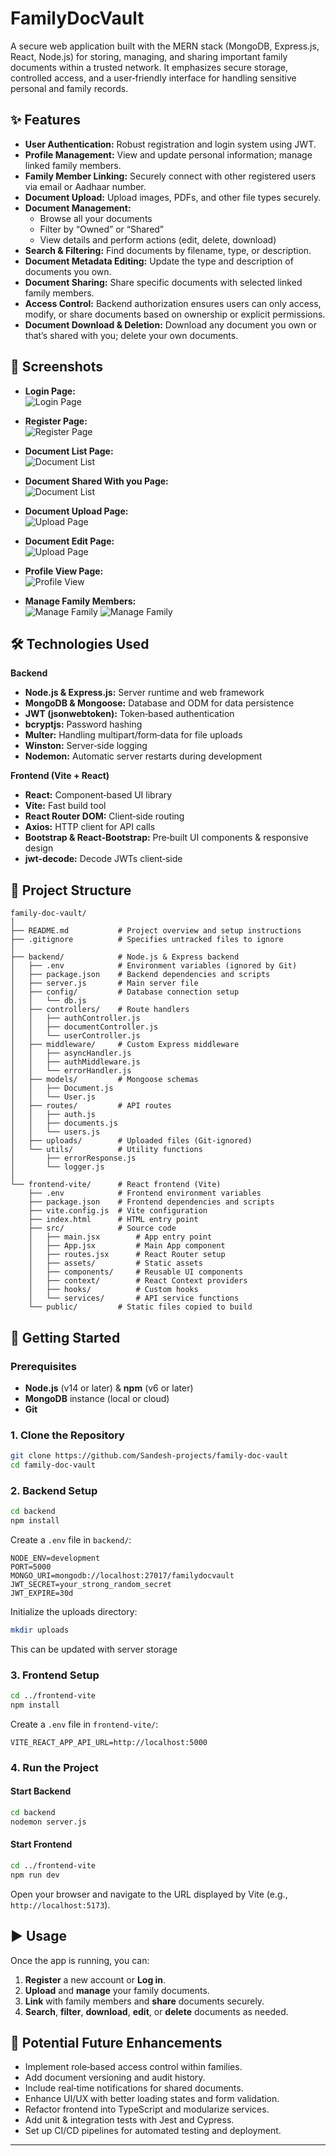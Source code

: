 # FamilyDocVault

A secure web application built with the MERN stack (MongoDB, Express.js, React, Node.js) for storing, managing, and sharing important family documents within a trusted network. It emphasizes secure storage, controlled access, and a user‑friendly interface for handling sensitive personal and family records.

## ✨ Features

- **User Authentication:** Robust registration and login system using JWT.
- **Profile Management:** View and update personal information; manage linked family members.
- **Family Member Linking:** Securely connect with other registered users via email or Aadhaar number.
- **Document Upload:** Upload images, PDFs, and other file types securely.
- **Document Management:**
  - Browse all your documents
  - Filter by “Owned” or “Shared”
  - View details and perform actions (edit, delete, download)
- **Search & Filtering:** Find documents by filename, type, or description.
- **Document Metadata Editing:** Update the type and description of documents you own.
- **Document Sharing:** Share specific documents with selected linked family members.
- **Access Control:** Backend authorization ensures users can only access, modify, or share documents based on ownership or explicit permissions.
- **Document Download & Deletion:** Download any document you own or that’s shared with you; delete your own documents.

## 📸 Screenshots

- **Login Page:**  
  ![Login Page](screenshots/Loginpage.png)

- **Register Page:**  
  ![Register Page](screenshots/registerpage.png)

- **Document List Page:**  
  ![Document List](screenshots/documentlist.png)
- **Document Shared With you Page:**  
  ![Document List](screenshots/ViewDocumentSharedWithYou.png)

- **Document Upload Page:**  
  ![Upload Page](screenshots/documentupload.png)

- **Document Edit Page:**  
  ![Upload Page](screenshots/documentedit.png)

- **Profile View Page:**  
  ![Profile View](screenshots/ProfilePage.png)

- **Manage Family Members:**  
  ![Manage Family](screenshots/SeeAndRemoveFamilyMember.png)
  ![Manage Family](screenshots/addFamilyMemberToDocument.png)

## 🛠️ Technologies Used

**Backend**

- **Node.js & Express.js:** Server runtime and web framework
- **MongoDB & Mongoose:** Database and ODM for data persistence
- **JWT (jsonwebtoken):** Token‑based authentication
- **bcryptjs:** Password hashing
- **Multer:** Handling multipart/form‑data for file uploads
- **Winston:** Server‑side logging
- **Nodemon:** Automatic server restarts during development

**Frontend (Vite + React)**

- **React:** Component‑based UI library
- **Vite:** Fast build tool
- **React Router DOM:** Client‑side routing
- **Axios:** HTTP client for API calls
- **Bootstrap & React‑Bootstrap:** Pre‑built UI components & responsive design
- **jwt-decode:** Decode JWTs client‑side

## 📁 Project Structure

```
family-doc-vault/
│
├── README.md           # Project overview and setup instructions
├── .gitignore          # Specifies untracked files to ignore
│
├── backend/            # Node.js & Express backend
│   ├── .env            # Environment variables (ignored by Git)
│   ├── package.json    # Backend dependencies and scripts
│   ├── server.js       # Main server file
│   ├── config/         # Database connection setup
│   │   └── db.js
│   ├── controllers/    # Route handlers
│   │   ├── authController.js
│   │   ├── documentController.js
│   │   └── userController.js
│   ├── middleware/     # Custom Express middleware
│   │   ├── asyncHandler.js
│   │   ├── authMiddleware.js
│   │   └── errorHandler.js
│   ├── models/         # Mongoose schemas
│   │   ├── Document.js
│   │   └── User.js
│   ├── routes/         # API routes
│   │   ├── auth.js
│   │   ├── documents.js
│   │   └── users.js
│   ├── uploads/        # Uploaded files (Git‑ignored)
│   └── utils/          # Utility functions
│       ├── errorResponse.js
│       └── logger.js
│
└── frontend-vite/      # React frontend (Vite)
    ├── .env            # Frontend environment variables
    ├── package.json    # Frontend dependencies and scripts
    ├── vite.config.js  # Vite configuration
    ├── index.html      # HTML entry point
    ├── src/            # Source code
    │   ├── main.jsx        # App entry point
    │   ├── App.jsx         # Main App component
    │   ├── routes.jsx      # React Router setup
    │   ├── assets/         # Static assets
    │   ├── components/     # Reusable UI components
    │   ├── context/        # React Context providers
    │   ├── hooks/          # Custom hooks
    │   └── services/       # API service functions
    └── public/         # Static files copied to build
```

## 🚀 Getting Started

### Prerequisites

- **Node.js** (v14 or later) & **npm** (v6 or later)
- **MongoDB** instance (local or cloud)
- **Git**

### 1. Clone the Repository

```bash
git clone https://github.com/Sandesh-projects/family-doc-vault
cd family-doc-vault
```

### 2. Backend Setup

```bash
cd backend
npm install
```

Create a `.env` file in `backend/`:

```
NODE_ENV=development
PORT=5000
MONGO_URI=mongodb://localhost:27017/familydocvault
JWT_SECRET=your_strong_random_secret
JWT_EXPIRE=30d
```

Initialize the uploads directory:

```bash
mkdir uploads
```

This can be updated with server storage

### 3. Frontend Setup

```bash
cd ../frontend-vite
npm install
```

Create a `.env` file in `frontend-vite/`:

```
VITE_REACT_APP_API_URL=http://localhost:5000
```

### 4. Run the Project

#### Start Backend

```bash
cd backend
nodemon server.js
```

#### Start Frontend

```bash
cd ../frontend-vite
npm run dev
```

Open your browser and navigate to the URL displayed by Vite (e.g., `http://localhost:5173`).

## ▶️ Usage

Once the app is running, you can:

1. **Register** a new account or **Log in**.
2. **Upload** and **manage** your family documents.
3. **Link** with family members and **share** documents securely.
4. **Search**, **filter**, **download**, **edit**, or **delete** documents as needed.

## 🌱 Potential Future Enhancements

- Implement role‑based access control within families.
- Add document versioning and audit history.
- Include real‑time notifications for shared documents.
- Enhance UI/UX with better loading states and form validation.
- Refactor frontend into TypeScript and modularize services.
- Add unit & integration tests with Jest and Cypress.
- Set up CI/CD pipelines for automated testing and deployment.

---
